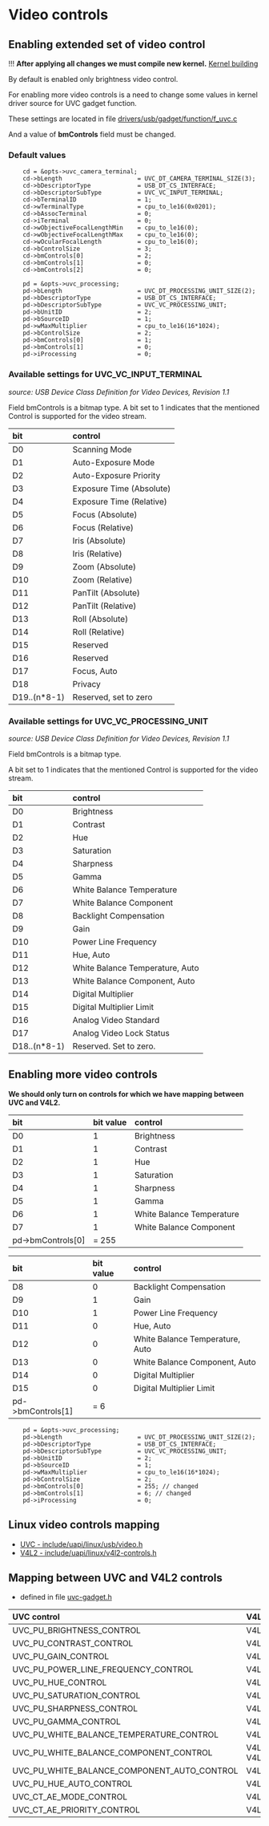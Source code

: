 # Video controls

## Enabling extended set of video control
!!! **After applying all changes we must compile new kernel.** [Kernel building](https://www.raspberrypi.org/documentation/linux/kernel/building.md)

By default is enabled only brightness video control.

For enabling more video controls is a need to change some values in kernel driver source for UVC gadget function.

These settings are located in file [drivers/usb/gadget/function/f_uvc.c](https://github.com/raspberrypi/linux/blob/rpi-5.4.y/drivers/usb/gadget/function/f_uvc.c#L793)

And a value of **bmControls** field must be changed.

### Default values
```
	cd = &opts->uvc_camera_terminal;
	cd->bLength                     = UVC_DT_CAMERA_TERMINAL_SIZE(3);
	cd->bDescriptorType             = USB_DT_CS_INTERFACE;
	cd->bDescriptorSubType          = UVC_VC_INPUT_TERMINAL;
	cd->bTerminalID                 = 1;
	cd->wTerminalType               = cpu_to_le16(0x0201);
	cd->bAssocTerminal              = 0;
	cd->iTerminal                   = 0;
	cd->wObjectiveFocalLengthMin    = cpu_to_le16(0);
	cd->wObjectiveFocalLengthMax    = cpu_to_le16(0);
	cd->wOcularFocalLength          = cpu_to_le16(0);
	cd->bControlSize                = 3;
	cd->bmControls[0]               = 2;
	cd->bmControls[1]               = 0;
	cd->bmControls[2]               = 0;

	pd = &opts->uvc_processing;
	pd->bLength                     = UVC_DT_PROCESSING_UNIT_SIZE(2);
	pd->bDescriptorType             = USB_DT_CS_INTERFACE;
	pd->bDescriptorSubType          = UVC_VC_PROCESSING_UNIT;
	pd->bUnitID                     = 2;
	pd->bSourceID                   = 1;
	pd->wMaxMultiplier              = cpu_to_le16(16*1024);
	pd->bControlSize                = 2;
	pd->bmControls[0]               = 1;
	pd->bmControls[1]               = 0;
	pd->iProcessing                 = 0;
```

### Available settings for **UVC_VC_INPUT_TERMINAL**
*source: USB Device Class Definition for Video Devices, Revision 1.1*

Field bmControls is a bitmap type.
A bit set to 1 indicates that the mentioned Control is supported for the video stream.

|bit|control|
|:--|:------|
|D0|Scanning Mode|
|D1|Auto-Exposure Mode|
|D2|Auto-Exposure Priority|
|D3|Exposure Time (Absolute)|
|D4|Exposure Time (Relative)|
|D5|Focus (Absolute)|
|D6|Focus (Relative)|
|D7|Iris (Absolute)|
|D8|Iris (Relative)|
|D9|Zoom (Absolute)|
|D10|Zoom (Relative)|
|D11|PanTilt (Absolute)|
|D12|PanTilt (Relative)|
|D13|Roll (Absolute)|
|D14|Roll (Relative)|
|D15|Reserved|
|D16|Reserved|
|D17|Focus, Auto|
|D18|Privacy|
|D19..(n*8-1)|Reserved, set to zero|

### Available settings for **UVC_VC_PROCESSING_UNIT**
*source: USB Device Class Definition for Video Devices, Revision 1.1*

Field bmControls is a bitmap type.

A bit set to 1 indicates that the mentioned Control is supported for the video stream.

|bit|control|
|:--|:------|
|D0|Brightness|
|D1|Contrast|
|D2|Hue|
|D3|Saturation|
|D4|Sharpness|
|D5|Gamma|
|D6|White Balance Temperature|
|D7|White Balance Component|
|D8|Backlight Compensation|
|D9|Gain|
|D10|Power Line Frequency|
|D11|Hue, Auto|
|D12|White Balance Temperature, Auto|
|D13|White Balance Component, Auto|
|D14|Digital Multiplier|
|D15|Digital Multiplier Limit|
|D16|Analog Video Standard|
|D17|Analog Video Lock Status|
|D18..(n*8-1)|Reserved. Set to zero.|

## Enabling more video controls
**We should only turn on controls for which we have mapping between UVC and V4L2.**

|bit|bit value|control|
|:--|:--------|:------|
|D0|1|Brightness|
|D1|1|Contrast|
|D2|1|Hue|
|D3|1|Saturation|
|D4|1|Sharpness|
|D5|1|Gamma|
|D6|1|White Balance Temperature|
|D7|1|White Balance Component|
|pd->bmControls[0]| = 255||

|bit|bit value|control|
|:--|:--------|:------|
|D8|0|Backlight Compensation|
|D9|1|Gain|
|D10|1|Power Line Frequency|
|D11|0|Hue, Auto|
|D12|0|White Balance Temperature, Auto|
|D13|0|White Balance Component, Auto|
|D14|0|Digital Multiplier|
|D15|0|Digital Multiplier Limit|
|pd->bmControls[1]| = 6||

```
	pd = &opts->uvc_processing;
	pd->bLength                     = UVC_DT_PROCESSING_UNIT_SIZE(2);
	pd->bDescriptorType             = USB_DT_CS_INTERFACE;
	pd->bDescriptorSubType          = UVC_VC_PROCESSING_UNIT;
	pd->bUnitID                     = 2;
	pd->bSourceID                   = 1;
	pd->wMaxMultiplier              = cpu_to_le16(16*1024);
	pd->bControlSize                = 2;
	pd->bmControls[0]               = 255; // changed
	pd->bmControls[1]               = 6; // changed
	pd->iProcessing                 = 0;
```

## Linux video controls mapping
 * [UVC - include/uapi/linux/usb/video.h](https://github.com/raspberrypi/linux/blob/rpi-5.4.y/include/uapi/linux/usb/video.h#L111)
 * [V4L2 - include/uapi/linux/v4l2-controls.h](https://github.com/raspberrypi/linux/blob/rpi-5.4.y/include/uapi/linux/v4l2-controls.h#L74)

## Mapping between UVC and V4L2 controls
* defined in file [uvc-gadget.h](../../uvc-gadget.h)

|UVC control|V4L2 control|
|:----------|:-----------|
|UVC_PU_BRIGHTNESS_CONTROL|V4L2_CID_BRIGHTNESS|
|UVC_PU_CONTRAST_CONTROL|V4L2_CID_CONTRAST|
|UVC_PU_GAIN_CONTROL|V4L2_CID_GAIN|
|UVC_PU_POWER_LINE_FREQUENCY_CONTROL|V4L2_CID_POWER_LINE_FREQUENCY|
|UVC_PU_HUE_CONTROL|V4L2_CID_HUE|
|UVC_PU_SATURATION_CONTROL|V4L2_CID_SATURATION|
|UVC_PU_SHARPNESS_CONTROL|V4L2_CID_SHARPNESS|
|UVC_PU_GAMMA_CONTROL|V4L2_CID_GAMMA|
|UVC_PU_WHITE_BALANCE_TEMPERATURE_CONTROL|V4L2_CID_WHITE_BALANCE_TEMPERATURE|
|UVC_PU_WHITE_BALANCE_COMPONENT_CONTROL|V4L2_CID_RED_BALANCE + V4L2_CID_BLUE_BALANCE|
|UVC_PU_WHITE_BALANCE_COMPONENT_AUTO_CONTROL|V4L2_CID_AUTO_WHITE_BALANCE|
|UVC_PU_HUE_AUTO_CONTROL|V4L2_CID_HUE_AUTO|
|UVC_CT_AE_MODE_CONTROL|V4L2_CID_EXPOSURE_AUTO|
|UVC_CT_AE_PRIORITY_CONTROL|V4L2_CID_EXPOSURE_AUTO_PRIORITY|



